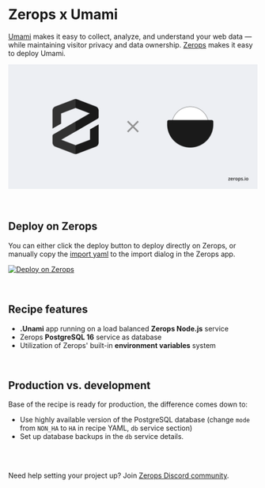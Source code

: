 # Zerops x Umami
[Umami](https://umami.is/) makes it easy to collect, analyze, and understand your web data — while maintaining visitor privacy and data ownership. [Zerops](https://zerops.io) makes it easy to deploy Umami.

![unami](https://github.com/zeropsio/recipe-shared-assets/blob/main/covers/svg/recipe-umami.svg)

<br />

## Deploy on Zerops
You can either click the deploy button to deploy directly on Zerops, or manually copy the [import yaml](https://github.com/zeropsio/recipe-unami/blob/main/zerops-project-import.yml) to the import dialog in the Zerops app.

[![Deploy on Zerops](https://github.com/zeropsio/recipe-shared-assets/blob/main/deploy-button/green/deploy-button.svg)](https://app.zerops.io/recipe/unami)

<br/>

## Recipe features
- **.Unami** app running on a load balanced **Zerops Node.js** service
- Zerops **PostgreSQL 16** service as database
- Utilization of Zerops' built-in **environment variables** system

<br/>

## Production vs. development

Base of the recipe is ready for production, the difference comes down to:

- Use highly available version of the PostgreSQL database (change `mode` from `NON_HA` to `HA` in recipe YAML, `db` service section)
- Set up database backups in the `db` service details.

<br/>
<br/>

Need help setting your project up? Join [Zerops Discord community](https://discord.com/invite/WDvCZ54).


